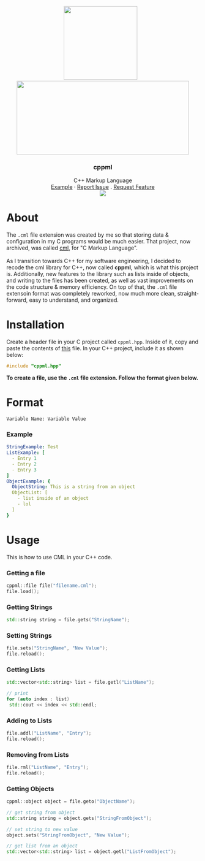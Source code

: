 <p align="center">
<img width="192px" height="192px" src="https://user-images.githubusercontent.com/71285258/180133684-46db1c15-70c9-4832-ad1b-cd0b29ccc405.png">&nbsp; &nbsp; <img width="450px" height="192px" src="https://user-images.githubusercontent.com/71285258/180306893-b078f92b-af8f-424e-b409-42ad15712163.png">
  
  <h3 align="center">cppml</h3>
  <p align="center">
    C++ Markup Language
    <br>
    <a href="https://github.com/Yochran/cppml/blob/main/example/main.cpp">Example</a>
    ·
    <a href="https://github.com/Yochran/cppml/issues/new">Report Issue</a>
    .
    <a href="https://github.com/Yochran/cppml/issues/new">Request Feature</a>
    <br />
    <img src="https://img.shields.io/github/license/Yochran/cppml.svg?style=flat-square">
  </p>
</p>

# About
The `.cml` file extension was created by me so that storing data & configuration in my C programs would be much easier. That project, now archived, was called [cml](https://github.com/Yochran/cml), for "C Markup Language". 
<br><br>
As I transition towards C++ for my software engineering, I decided to recode the cml library for C++, now called **cppml**, which is what this project is. Additionally, new features to the library such as lists inside of objects, and writing to the files has been created, as well as vast improvements on the code structure & memory efficiency. On top of that, the `.cml` file extensoin format was completely reworked, now much more clean, straight-forward, easy to understand, and organized.

# Installation
Create a header file in your C project called `cppml.hpp`. Inside of it, copy and paste the contents of [this](https://github.com/Yochran/cppml/blob/main/cppml.hpp) file. In your C++ project, include it as shown below:
```c
#include "cppml.hpp"
```
**To create a file, use the `.cml` file extension. Follow the format given below.**

# Format
`Variable Name: Variable Value`<br>

### Example
```yml
StringExample: Test
ListExample: [
  - Entry 1
  - Entry 2
  - Entry 3
]
ObjectExample: {
  ObjectString: This is a string from an object
  ObjectList: [
    - list inside of an object
    - lol
  ]
}
```

# Usage
This is how to use CML in your C++ code.

### Getting a file
```cpp
cppml::file file("filename.cml");
file.load();
```

### Getting Strings
```cpp
std::string string = file.gets("StringName");
```

### Setting Strings
```cpp
file.sets("StringName", "New Value");
file.reload();
```

### Getting Lists
```cpp
std::vector<std::string> list = file.getl("ListName");

// print
for (auto index : list)
 std::cout << index << std::endl;
```

### Adding to Lists
```cpp
file.addl("ListName", "Entry");
file.reload();
```

### Removing from Lists
```cpp
file.rml("ListName", "Entry");
file.reload();
```

### Getting Objects
```cpp
cppml::object object = file.geto("ObjectName");

// get string from object
std::string string = object.gets("StringFromObject");

// set string to new value
object.sets("StringFromObject", "New Value");

// get list from an object
std::vector<std::string> list = object.getl("ListFromObject");
```

